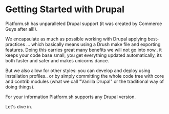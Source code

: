 # Getting Started with Drupal

Platform.sh has unparalleled Drupal support (it was created by Commerce Guys
 after all!).

We encapsulate as much as possible working with Drupal applying best-practices 
... which basically means using a Drush make file and exporting features. Doing 
this carries great many benefits we will not go into now.. it keeps your code 
base small, you get everything updated automatically, its both faster and 
safer and makes unicorns dance.

But we also allow for other styles: you can develop and deploy using 
installation profiles.. or by simply committing the whole code tree with core 
and contrib modules (what we call "Vanilla Drupal" or the traditional way of 
doing things).

For your information Platform.sh supports any Drupal version. 
 
Let's dive in.
